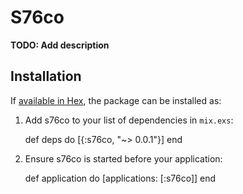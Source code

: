 # S76co

**TODO: Add description**

## Installation

If [available in Hex](https://hex.pm/docs/publish), the package can be installed as:

  1. Add s76co to your list of dependencies in `mix.exs`:

        def deps do
          [{:s76co, "~> 0.0.1"}]
        end

  2. Ensure s76co is started before your application:

        def application do
          [applications: [:s76co]]
        end

